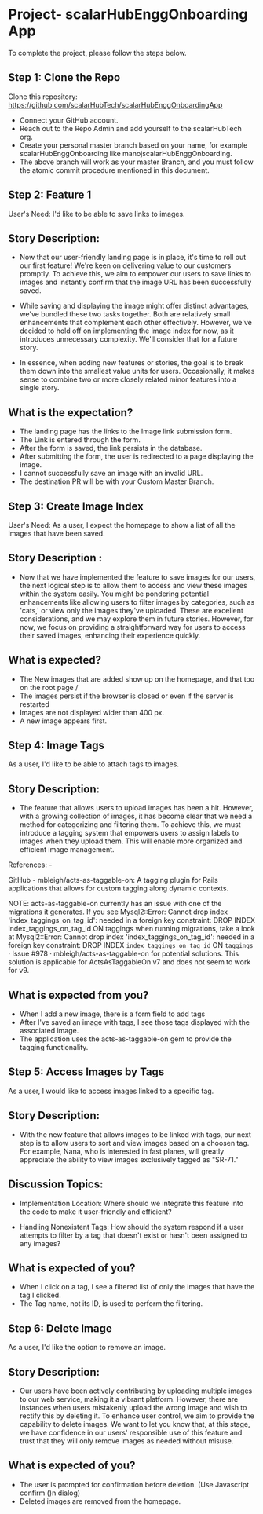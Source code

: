 # Project- scalarHubEnggOnboarding App
To complete the project, please follow the steps below.

## Step 1:  Clone the Repo 
 
Clone this repository: 
https://github.com/scalarHubTech/scalarHubEnggOnboardingApp 
* Connect your GitHub account. 
* Reach out to the Repo Admin and add yourself to the scalarHubTech org. 
* Create your personal master branch based on your name, for example <yourName>scalarHubEnggOnboarding like manojscalarHubEnggOnboarding. 
* The above branch will work as your master Branch, and you must follow the atomic commit procedure mentioned in this document. 

## Step 2: Feature 1 

User's Need: I'd like to be able to save links to images. 

## Story Description: 
* Now that our user-friendly landing page is in place, it's time to roll out our first feature! We're keen on delivering value to our customers promptly. To achieve this, we aim to empower our users to save links to images and instantly confirm that the image URL has been successfully saved. 

* While saving and displaying the image might offer distinct advantages, we've bundled these two tasks together. Both are relatively small enhancements that complement each other effectively. However, we've decided to hold off on implementing the image index for now, as it introduces unnecessary complexity. We'll consider that for a future story. 

* In essence, when adding new features or stories, the goal is to break them down into the smallest value units for users. Occasionally, it makes sense to combine two or more closely related minor features into a single story. 

## What is the expectation? 

* The landing page has the links to the Image link submission form. 
* The Link is entered through the form. 
* After the form is saved, the link persists in the database. 
* After submitting the form, the user is redirected to a page displaying the image. 
* I cannot successfully save an image with an invalid URL. 
* The destination PR will be with your Custom Master Branch. 

 

## Step 3: Create Image Index 

User's Need: As a user, I expect the homepage to show a list of all the images that have been saved. 

## Story Description : 

* Now that we have implemented the feature to save images for our users, the next logical step is to allow them to access and view these images within the system easily. You might be pondering potential enhancements like allowing users to filter images by categories, such as 'cats,' or view only the images they've uploaded. These are excellent considerations, and we may explore them in future stories. However, for now, we focus on providing a straightforward way for users to access their saved images, enhancing their experience quickly. 

 

## What is expected? 

* The New images that are added show up on the homepage, and that too on the root page / 
* The images persist if the browser is closed or even if the server is restarted 
* Images are not displayed wider than 400 px. 
* A new image appears first. 


## Step 4: Image Tags 

As a user, I'd like to be able to attach tags to images. 

## Story Description: 

* The feature that allows users to upload images has been a hit. However, with a growing collection of images, it has become clear that we need a method for categorizing and filtering them. To achieve this, we must introduce a tagging system that empowers users to assign labels to images when they upload them. This will enable more organized and efficient image management. 

References: - 

GitHub - mbleigh/acts-as-taggable-on: A tagging plugin for Rails applications that allows for custom tagging along dynamic contexts. 

NOTE: 
acts-as-taggable-on currently has an issue with one of the migrations it generates. If you see Mysql2::Error: Cannot drop index 'index_taggings_on_tag_id': needed in a foreign key constraint: DROP INDEX index_taggings_on_tag_id ON taggings when running migrations, take a look at Mysql2::Error: Cannot drop index 'index_taggings_on_tag_id': needed in a foreign key constraint: DROP INDEX `index_taggings_on_tag_id` ON `taggings` · Issue #978 · mbleigh/acts-as-taggable-on for potential solutions. 
This solution is applicable for ActsAsTaggableOn v7 and does not seem to work for v9. 

## What is expected from you? 

* When I add a new image, there is a form field to add tags 
* After I've saved an image with tags, I see those tags displayed with the associated image. 
* The application uses the acts-as-taggable-on gem to provide the tagging functionality. 

 

## Step 5: Access Images by Tags 

As a user, I would like to access images linked to a specific tag. 

## Story Description: 

* With the new feature that allows images to be linked with tags, our next step is to allow users to sort and view images based on a choosen tag. For example, Nana, who is interested in fast planes, will greatly appreciate the ability to view images exclusively tagged as "SR-71." 

## Discussion Topics: 

* Implementation Location: Where should we integrate this feature into the code to make it user-friendly and efficient? 

* Handling Nonexistent Tags: How should the system respond if a user attempts to filter by a tag that doesn't exist or hasn't been assigned to any images?


## What is expected of you? 

* When I click on a tag, I see a filtered list of only the images that have the tag I clicked. 
* The Tag name, not its ID, is used to perform the filtering. 

## Step 6: Delete Image  

As a user, I'd like the option to remove an image. 

## Story Description: 

* Our users have been actively contributing by uploading multiple images to our web service, making it a vibrant platform. However, there are instances when users mistakenly upload the wrong image and wish to rectify this by deleting it. To enhance user control, we aim to provide the capability to delete images. We want to let you know that, at this stage, we have confidence in our users' responsible use of this feature and trust that they will only remove images as needed without misuse. 

 

## What is expected of you? 

* The user is prompted for confirmation before deletion. (Use Javascript confirm ()n dialog) 
* Deleted images are removed from the homepage.

